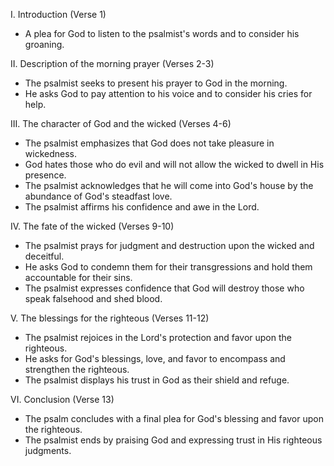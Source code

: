 I. Introduction (Verse 1)
- A plea for God to listen to the psalmist's words and to consider his groaning.

II. Description of the morning prayer (Verses 2-3)
- The psalmist seeks to present his prayer to God in the morning.
- He asks God to pay attention to his voice and to consider his cries for help.

III. The character of God and the wicked (Verses 4-6)
- The psalmist emphasizes that God does not take pleasure in wickedness.
- God hates those who do evil and will not allow the wicked to dwell in His presence.
- The psalmist acknowledges that he will come into God's house by the abundance of God's steadfast love.
- The psalmist affirms his confidence and awe in the Lord.

IV. The fate of the wicked (Verses 9-10)
- The psalmist prays for judgment and destruction upon the wicked and deceitful.
- He asks God to condemn them for their transgressions and hold them accountable for their sins.
- The psalmist expresses confidence that God will destroy those who speak falsehood and shed blood.

V. The blessings for the righteous (Verses 11-12)
- The psalmist rejoices in the Lord's protection and favor upon the righteous.
- He asks for God's blessings, love, and favor to encompass and strengthen the righteous.
- The psalmist displays his trust in God as their shield and refuge.

VI. Conclusion (Verse 13)
- The psalm concludes with a final plea for God's blessing and favor upon the righteous.
- The psalmist ends by praising God and expressing trust in His righteous judgments.